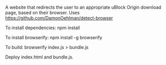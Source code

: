 A website that redirects the user to an appropriate uBlock Origin download page, based on their browser.
Uses https://github.com/DamonOehlman/detect-browser

To install dependencies:
npm install

To install browserify:
npm install -g browserify

To build:
browserify index.js > bundle.js

Deploy index.html and bundle.js.
